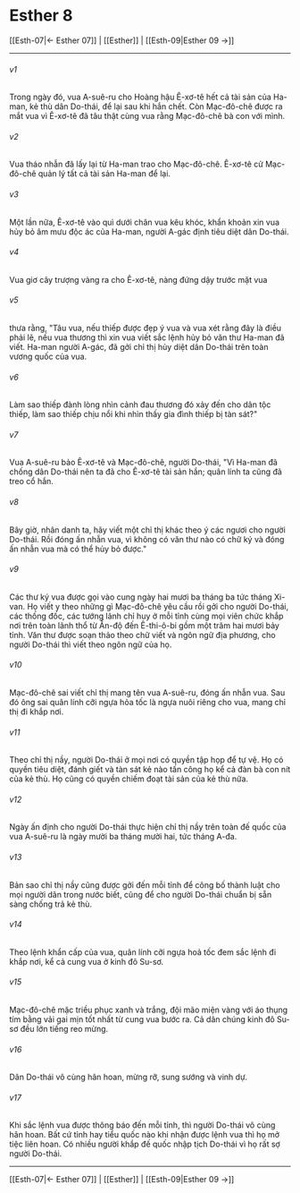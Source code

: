 # Esther 8

[[Esth-07|← Esther 07]] | [[Esther]] | [[Esth-09|Esther 09 →]]
***



###### v1 
Trong ngày đó, vua A-suê-ru cho Hoàng hậu Ê-xơ-tê hết cả tài sản của Ha-man, kẻ thù dân Do-thái, để lại sau khi hắn chết. Còn Mạc-đô-chê được ra mắt vua vì Ê-xơ-tê đã tâu thật cùng vua rằng Mạc-đô-chê bà con với mình. 

###### v2 
Vua tháo nhẫn đã lấy lại từ Ha-man trao cho Mạc-đô-chê. Ê-xơ-tê cử Mạc-đô-chê quản lý tất cả tài sản Ha-man để lại. 

###### v3 
Một lần nữa, Ê-xơ-tê vào quì dưới chân vua kêu khóc, khẩn khoản xin vua hủy bỏ âm mưu độc ác của Ha-man, người A-gác định tiêu diệt dân Do-thái. 

###### v4 
Vua giơ cây trượng vàng ra cho Ê-xơ-tê, nàng đứng dậy trước mặt vua 

###### v5 
thưa rằng, "Tâu vua, nếu thiếp được đẹp ý vua và vua xét rằng đây là điều phải lẽ, nếu vua thương thì xin vua viết sắc lệnh hủy bỏ văn thư Ha-man đã viết. Ha-man người A-gác, đã gởi chỉ thị hủy diệt dân Do-thái trên toàn vương quốc của vua. 

###### v6 
Làm sao thiếp đành lòng nhìn cảnh đau thương đó xảy đến cho dân tộc thiếp, làm sao thiếp chịu nổi khi nhìn thấy gia đình thiếp bị tàn sát?" 

###### v7 
Vua A-suê-ru bảo Ê-xơ-tê và Mạc-đô-chê, người Do-thái, "Vì Ha-man đã chống dân Do-thái nên ta đã cho Ê-xơ-tê tài sản hắn; quân lính ta cũng đã treo cổ hắn. 

###### v8 
Bây giờ, nhân danh ta, hãy viết một chỉ thị khác theo ý các ngươi cho người Do-thái. Rồi đóng ấn nhẫn vua, vì không có văn thư nào có chữ ký và đóng ấn nhẫn vua mà có thể hủy bỏ được." 

###### v9 
Các thư ký vua được gọi vào cung ngày hai mươi ba tháng ba tức tháng Xi-van. Họ viết y theo những gì Mạc-đô-chê yêu cầu rồi gởi cho người Do-thái, các thống đốc, các tướng lãnh chỉ huy ở mỗi tỉnh cùng mọi viên chức khắp nơi trên toàn lãnh thổ từ Ấn-độ đến Ê-thi-ô-bi gồm một trăm hai mươi bảy tỉnh. Văn thư được soạn thảo theo chữ viết và ngôn ngữ địa phương, cho người Do-thái thì viết theo ngôn ngữ của họ. 

###### v10 
Mạc-đô-chê sai viết chỉ thị mang tên vua A-suê-ru, đóng ấn nhẫn vua. Sau đó ông sai quân lính cỡi ngựa hỏa tốc là ngựa nuôi riêng cho vua, mang chỉ thị đi khắp nơi. 

###### v11 
Theo chỉ thị nầy, người Do-thái ở mọi nơi có quyền tập họp để tự vệ. Họ có quyền tiêu diệt, đánh giết và tàn sát kẻ nào tấn công họ kể cả đàn bà con nít của kẻ thù. Họ cũng có quyền chiếm đoạt tài sản của kẻ thù nữa. 

###### v12 
Ngày ấn định cho người Do-thái thực hiện chỉ thị nầy trên toàn đế quốc của vua A-suê-ru là ngày mười ba tháng mười hai, tức tháng A-đa. 

###### v13 
Bản sao chỉ thị nầy cũng được gởi đến mỗi tỉnh để công bố thành luật cho mọi người dân trong nước biết, cũng để cho người Do-thái chuẩn bị sẵn sàng chống trả kẻ thù. 

###### v14 
Theo lệnh khẩn cấp của vua, quân lính cỡi ngựa hoả tốc đem sắc lệnh đi khắp nơi, kể cả cung vua ở kinh đô Su-sơ. 

###### v15 
Mạc-đô-chê mặc triều phục xanh và trắng, đội mão miện vàng với áo thụng tím bằng vải gai mịn tốt nhất từ cung vua bước ra. Cả dân chúng kinh đô Su-sơ đều lớn tiếng reo mừng. 

###### v16 
Dân Do-thái vô cùng hân hoan, mừng rỡ, sung sướng và vinh dự. 

###### v17 
Khi sắc lệnh vua được thông báo đến mỗi tỉnh, thì người Do-thái vô cùng hân hoan. Bất cứ tỉnh hay tiểu quốc nào khi nhận được lệnh vua thì họ mở tiệc liên hoan. Có nhiều người khắp đế quốc nhập tịch Do-thái vì họ rất sợ người Do-thái.

***
[[Esth-07|← Esther 07]] | [[Esther]] | [[Esth-09|Esther 09 →]]
